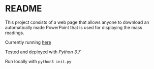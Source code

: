 # README

This project consists of a web page that allows anyone to download an automatically made PowerPoint that is used for displaying the mass readings.

Currently running [here](https://pptmisa.herokuapp.com/)

Tested and deployed with _Python 3.7_

Run locally with `python3 init.py`
